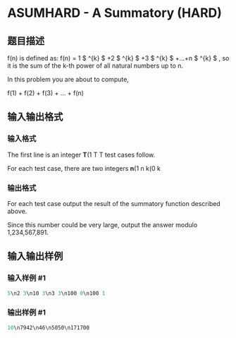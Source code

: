 # ASUMHARD - A Summatory (HARD)

## 题目描述

f(n) is defined as: f(n) = 1 $ ^{k} $ +2 $ ^{k} $ +3 $ ^{k} $ +...+n $ ^{k} $ , so it is the sum of the k-th power of all natural numbers up to n.

In this problem you are about to compute,

f(1) + f(2) + f(3) + ... + f(n)

## 输入输出格式

### 输入格式

The first line is an integer **T**(1 T T test cases follow.

For each test case, there are two integers **n**(1 n k(0 k

### 输出格式

For each test case output the result of the summatory function described above.

Since this number could be very large, output the answer modulo 1,234,567,891.

## 输入输出样例

### 输入样例 #1

```cpp
5\n2 3\n10 3\n3 3\n100 0\n100 1
```


### 输出样例 #1

```cpp
10\n7942\n46\n5050\n171700
```


